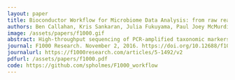 ```yaml
---
layout: paper
title: Bioconductor Workflow for Microbiome Data Analysis: from raw reads to community analyses
authors: Ben Callahan, Kris Sankaran, Julia Fukuyama, Paul Joey McMurdie, Susan P Holmes}
image: /assets/papers/f1000.gif
abstract: High-throughput sequencing of PCR-amplified taxonomic markers (like the 16S rRNA gene) has enabled a new level of analysis of complex bacterial communities known as microbiomes. Many tools exist to quantify and compare abundance levels or OTU composition of communities in different conditions. The sequencing reads have to be denoised and assigned to the closest taxa from a reference database. Common approaches use a notion of 97% similarity and normalize the data by subsampling to equalize library sizes. In this paper, we show that statistical models allow more accurate abundance estimates. By providing a complete workflow in R, we enable the user to do sophisticated downstream statistical analyses, whether parametric or nonparametric. We provide examples of using the R packages dada2, phyloseq, DESeq2, ggplot2 and vegan to filter, visualize and test microbiome data. We also provide examples of supervised analyses using random forests and nonparametric testing using community networks and the ggnetwork package.
journal: F1000 Research. November 2, 2016. https://doi.org/10.12688/f1000research.8986.2
journalurl: https://f1000research.com/articles/5-1492/v2
pdfurl: /assets/papers/f1000.pdf
code: https://github.com/spholmes/F1000_workflow
---
```

